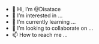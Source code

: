- 👋 Hi, I’m @Disatace
- 👀 I’m interested in ...
- 🌱 I’m currently learning ...
- 💞️ I’m looking to collaborate on ...
- 📫 How to reach me ...

<!---
Disatace/Disatace is a ✨ special ✨ repository because its `README.md` (this file) appears on your GitHub profile.
You can click the Preview link to take a look at your changes.
--->
